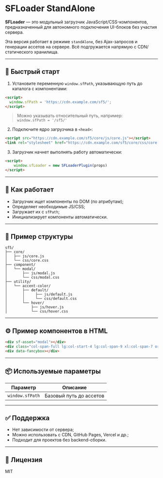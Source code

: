 # SFLoader StandAlone

**SFLoader** — это модульный загрузчик JavaScript/CSS-компонентов, предназначенный для автономного подключения UI-блоков без участия сервера.

Эта версия работает в режиме `standAlone`, без Ajax-запросов и генерации ассетов на сервере. Всё подгружается напрямую с CDN/статического хранилища.

---

## 🚀 Быстрый старт

1. Установите переменную `window.sfPath`, указывающую путь до каталога с компонентами:

```html
<script>
  window.sfPath = 'https://cdn.example.com/sf5/';
</script>
```

> Можно указывать относительный путь, например:  
> `window.sfPath = '/sf5/'`

2. Подключите ядро загрузчика в `<head>`:

```html
<script src="https://cdn.example.com/sf5/core/js/core.js"></script>
<link rel="stylesheet" href="https://cdn.example.com/sf5/core/css/core.css" />
```

3. Загрузчик начнет выполнять работу автоматически:

```html
<script>
    window.sfLoader = new SFLoaderPlugin(props)
</script>
```

---

## 🧩 Как работает

- Загрузчик ищет компоненты по DOM (по атрибутам);
- Определяет необходимые JS/CSS;
- Загружает их с `sfPath`;
- Инициализирует компоненты автоматически.

---

## 📁 Пример структуры

```
sf5/
├── core/
│   ├── js/core.js
│   └── css/core.css
├── component/
│   └── modal/
│       ├── js/modal.js
│       └── css/modal.css
├── utility/
│   └── accent-color/
│       ├── default/
│       │     ├── js/default.js
│       │     └── css/default.css
│       └── hover/
│           ├── js/hover.js
│           └── css/hover.css
```

---

## ⚙️ Пример компонентов в HTML

```html
<div sf-asset="modal"></div>
<div class="col-span-full lg:col-start-4 lg:col-span-9 xl:col-span-7 order-first md:order-2 p-top-3 p-right-1 p-left-1 lg:p-left-3 lg:p-right-3 xl:p-right-4 xl:p-left-4 md:col-start-6 md:col-span-7"></div>
<div data-fancybox></div>
```

---

## 📦 Используемые параметры

| Параметр         | Описание                                |
|------------------|-------------------------------------------|
| `window.sfPath`  | Базовый путь до ассетов                  |

---

## ✅ Поддержка

- Нет зависимости от сервера;
- Можно использовать с CDN, GitHub Pages, Vercel и др.;
- Подходит для проектов без backend-сборки.

---

## 📜 Лицензия

MIT

